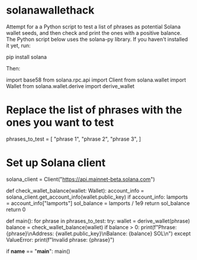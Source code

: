 # solanawallethack

Attempt for a  a Python script to test a list of phrases as potential Solana wallet seeds, and then check and print the ones with a positive balance. The Python script below uses the solana-py library. If you haven't installed it yet, run:


pip install solana

Then:


import base58
from solana.rpc.api import Client
from solana.wallet import Wallet
from solana.wallet.derive import derive_wallet

# Replace the list of phrases with the ones you want to test
phrases_to_test = [
    "phrase 1",
    "phrase 2",
    "phrase 3",
]

# Set up Solana client
solana_client = Client("https://api.mainnet-beta.solana.com")

def check_wallet_balance(wallet: Wallet):
    account_info = solana_client.get_account_info(wallet.public_key)
    if account_info:
        lamports = account_info["lamports"]
        sol_balance = lamports / 1e9
        return sol_balance
    return 0

def main():
    for phrase in phrases_to_test:
        try:
            wallet = derive_wallet(phrase)
            balance = check_wallet_balance(wallet)
            if balance > 0:
                print(f"Phrase: {phrase}\nAddress: {wallet.public_key}\nBalance: {balance} SOL\n")
        except ValueError:
            print(f"Invalid phrase: {phrase}")

if __name__ == "__main__":
    main()
